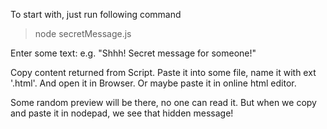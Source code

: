 To start with, just run following command
> node secretMessage.js

Enter some text:
e.g. "Shhh! Secret message for someone!"

Copy content returned from Script. Paste it into some file, name it with ext '.html'. And open it in Browser. Or maybe paste it in online html editor. 

Some random preview will be there, no one can read it. But when we copy and paste it in nodepad, we see that hidden message!
